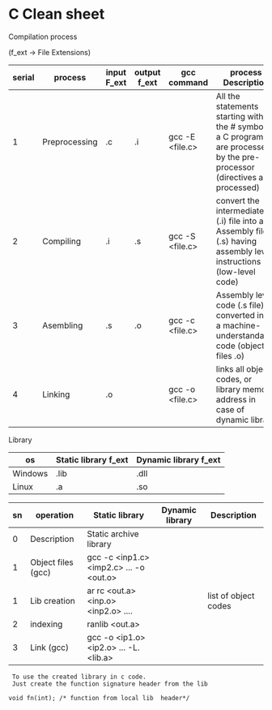 # C Clean sheet


Compilation process

(f_ext -> File Extensions)

serial  |               process       | input F_ext  | output f_ext  |      gcc command          |  process  Description
--------|-----------------------------|--------------|---------------|---------------------------|---------------------------------
1       | Preprocessing               | .c           | .i            | gcc -E <file.c>           | All the statements starting with the # symbol in a C program are processed by the pre-processor (directives are processed)
2       | Compiling                   | .i           | .s            | gcc -S <file.c>           | convert the intermediate (.i) file into an Assembly file (.s) having assembly level instructions (low-level code)
3       | Asembling                   | .s           | .o            | gcc -c <file.c>           | Assembly level code (.s file) is converted into a machine-understandable code (object files .o)
4       | Linking                     | .o           |               | gcc -o <file.c>           | links all object codes, or library memory address in case of dynamic library



Library

os            | Static library f_ext  | Dynamic library f_ext
--------------|-----------------------|------------------------
Windows       | .lib                  | .dll
Linux         | .a                    | .so

sn        |     operation     |          Static library                           |       Dynamic library     | Description
----------|-------------------|---------------------------------------------------|---------------------------|------------------------
0         | Description       | Static archive library                            |                           |
1         | Object files (gcc)| gcc -c <inp1.c> <imp2.c> ... -o <out.o>           | 
1         | Lib creation      | ar rc <out.a> <inp.o> <inp2.o> ....              |                           | list of object codes 
2         | indexing          | ranlib <out.a>                      
3         | Link (gcc)        | gcc -o <out> <ip1.o> <ip2.o> ...  -L. <lib.a> 



```
 To use the created library in c code.
 Just create the function signature header from the lib

void fn(int); /* function from local lib  header*/

```
  



